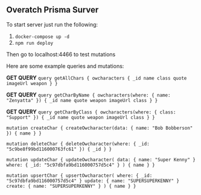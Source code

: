 ## Overatch Prisma Surver

To start server just run the following: 
1. `docker-compose up -d`
2. `npm run deploy`

Then go to localhost:4466 to test mutations

Here are some example queries and mutations:

**GET QUERY**
`query getAllChars {
  owcharacters {
    _id
    name
    class
    quote
    imageUrl
    weapon
  }
}`

**GET QUERY**
`query getCharByName {
  owcharacters(where: { name: "Zenyatta" }) {
    _id
    name
    quote
    weapon
    imageUrl
    class
  }
}`

**GET QUERY**
`query getCharByClass {
  owcharacters(where: { class: "Support" }) {
    _id
    name
    quote
    weapon
    imageUrl
    class
  }
}`

`mutation createChar {
  createOwcharacter(data: { name: "Bob Bobberson" }) {
    name
  }
}`

`mutation deleteChar {
  deleteOwcharacter(where: { _id: "5c9be8f99bd116000763fc61" }) {
    _id
  }
}`

`mutation updateChar {
  updateOwcharacter(
    data: { name: "Super Kenny" }
    where: { _id: "5c97dbfa9bd116000757d5c4" }
  ) {
    name
  }
}`

`mutation upsertChar {
  upsertOwcharacter(
    where: { _id: "5c97dbfa9bd116000757d5c4" }
    update: { name: "SUPERSUPERKENNY" }
    create: { name: "SUPERSUPERKENNY" }
  ) {
    name
  }
}`
